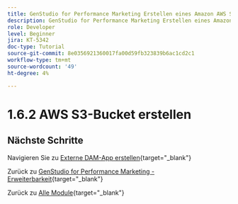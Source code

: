 ```yaml
---
title: GenStudio for Performance Marketing Erstellen eines Amazon AWS S3-Buckets
description: GenStudio for Performance Marketing Erstellen eines Amazon AWS S3-Buckets
role: Developer
level: Beginner
jira: KT-5342
doc-type: Tutorial
source-git-commit: 8e0356921360017fa00d59fb323839b6ac1cd2c1
workflow-type: tm+mt
source-wordcount: '49'
ht-degree: 4%

---
```


# 1.6.2 AWS S3-Bucket erstellen



## Nächste Schritte

Navigieren Sie zu [Externe DAM-App erstellen](./ex3.md){target="_blank"}

Zurück zu [GenStudio for Performance Marketing - Erweiterbarkeit](./genstudioext.md){target="_blank"}

Zurück zu [Alle Module](./../../../overview.md){target="_blank"}
